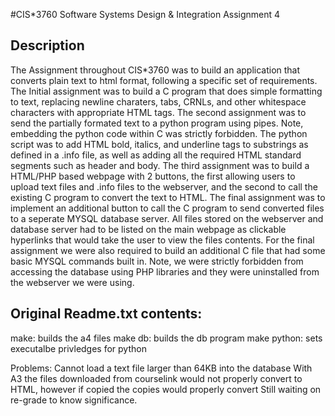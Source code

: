 #CIS*3760 Software Systems Design & Integration Assignment 4

Description
-----------

The Assignment throughout CIS*3760 was to build an application that converts plain text to html format, following a specific set of 
requirements. The Initial assignment was to build a C program that does simple formatting to text, replacing newline charaters, 
tabs, CRNLs, and other whitespace characters with appropriate HTML tags. The second assignment was to send the partially formated 
text to a python program using pipes. Note, embedding the python code within C was strictly forbidden. The python script was to 
add HTML bold, italics, and underline tags to substrings as defined in a .info file, as well as adding all the required HTML 
standard segments such as header and body. The third assignment was to build a HTML/PHP based webpage with 2 buttons, the first 
allowing users to upload text files and .info files to the webserver, and the second to call the existing C program to convert 
the text to HTML. The final assignment was to implement an additional button to call the C program to send converted files to a 
seperate MYSQL database server. All files stored on the webserver and database server had to be listed on the main webpage as 
clickable hyperlinks that would take the user to view the files contents. For the final assignment we were also required to build 
an additional C file that had some basic MYSQL commands built in. Note, we were strictly forbidden from accessing the database 
using PHP libraries and they were uninstalled from the webserver we were using. 


Original Readme.txt contents:
-----------------------------

make:
	builds the a4 files
make db:
	builds the db program
make python:
	sets executalbe privledges for python
	
Problems:
	Cannot load a text file larger than 64KB into the database
	With A3 the files downloaded from courselink would not properly convert to HTML, however if copied
	the copies would properly convert Still waiting on re-grade to know significance. 
	

